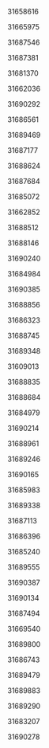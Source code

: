 31658616

31665975

31687546

31687381

31681370

31662036

31690292

31686561

31689469

31687177

31688624

31687684

31685072

31662852

31688512

31688146

31690240

31684984

31690385

31688856

31686323

31688745

31689348

31609013

31688835

31688684

31684979

31690214

31688961

31689246

31690165

31685983

31689338

31687113

31686396

31685240

31689555

31690387

31690134

31687494

31669540

31689800

31686743

31689479

31689883

31689290

31683207

31690278

